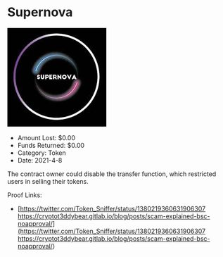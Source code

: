 # Supernova
![Supernova](/rektimages/Supernova.png)
- Amount Lost: $0.00
- Funds Returned: $0.00
- Category: Token
- Date: 2021-4-8

The contract owner could disable the transfer function, which restricted users in selling their tokens.


Proof Links:
- [https://twitter.com/Token_Sniffer/status/1380219360631906307 https://cryptot3ddybear.gitlab.io/blog/posts/scam-explained-bsc-noapproval/](https://twitter.com/Token_Sniffer/status/1380219360631906307 https://cryptot3ddybear.gitlab.io/blog/posts/scam-explained-bsc-noapproval/)


